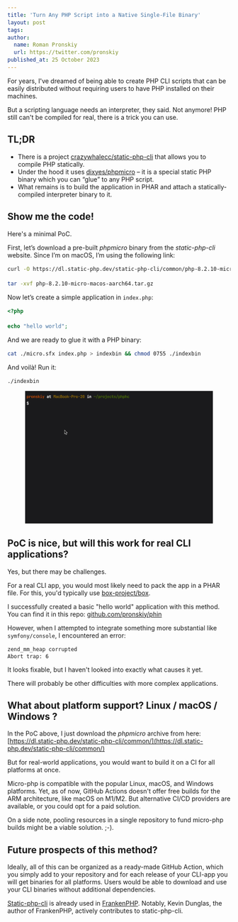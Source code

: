```yaml
---
title: 'Turn Any PHP Script into a Native Single-File Binary'
layout: post
tags:
author:
  name: Roman Pronskiy
  url: https://twitter.com/pronskiy
published_at: 25 October 2023
---
```


For years, I've dreamed of being able to create PHP CLI scripts that can be easily distributed without requiring users to have PHP installed on their machines.

But a scripting language needs an interpreter, they said. Not anymore! PHP still can't be compiled for real, there is a trick you can use.


## TL;DR

* There is a project [crazywhalecc/static-php-cli](https://github.com/crazywhalecc/static-php-cli)  that allows you to compile PHP statically.
* Under the hood it uses [dixyes/phpmicro](https://github.com/dixyes/phpmicro) – it is a special static PHP binary which you can “glue” to any PHP script.
* What remains is to build the application in PHAR and attach a statically-compiled interpreter binary to it.

## Show me the code!

Here's a minimal PoC.

First, let’s download a pre-built _phpmicro_ binary from the _static-php-cli_ website. Since I’m on macOS, I’m using the following link:

```Bash
curl -O https://dl.static-php.dev/static-php-cli/common/php-8.2.10-micro-macos-aarch64.tar.gz

tar -xvf php-8.2.10-micro-macos-aarch64.tar.gz
```

Now let’s create a simple application in `index.php`:
```php
<?php

echo "hello world";
```

And we are ready to glue it with a PHP binary:
```Bash
cat ./micro.sfx index.php > indexbin && chmod 0755 ./indexbin
```

And voilà! Run it:

```Bash
./indexbin
```

<figure>
  <img src="/assets/img/blog/phin.gif" alt=""/>
  <figcaption></figcaption>
</figure>

## PoC is nice, but will this work for real CLI applications?

Yes, but there may be challenges.

For a real CLI app, you would most likely need to pack the app in a PHAR file. For this, you'd typically use [box-project/box](https://github.com/box-project/box).

I successfully created a basic "hello world" application with this method. You can find it in this repo:
[github.com/pronskiy/phin](https://github.com/pronskiy/phin)

However, when I attempted to integrate something more substantial like `symfony/console`, I encountered an error:

```
zend_mm_heap corrupted
Abort trap: 6
```

It looks fixable, but I haven't looked into exactly what causes it yet.

There will probably be other difficulties with more complex applications.

## What about platform support? Linux / macOS / Windows ?

In the PoC above, I just download the _phpmicro_ archive from here:
[https://dl.static-php.dev/static-php-cli/common/](https://dl.static-php.dev/static-php-cli/common/)

But for real-world applications, you would want to build it on a CI for all platforms at once.

Micro-php is compatible with the popular Linux, macOS, and Windows platforms. Yet, as of now, GitHub Actions doesn't offer free builds for the ARM architecture, like macOS on M1/M2. But alternative CI/CD providers are available, or you could opt for a paid solution.

On a side note, pooling resources in a single repository to fund micro-php builds might be a viable solution. ;-).

## Future prospects of this method?

Ideally, all of this can be organized as a ready-made GitHub Action, which you simply add to your repository and for each release of your CLI-app you will get binaries for all platforms. Users would be able to download and use your CLI binaries without additional dependencies.

[Static-php-cli](https://github.com/crazywhalecc/static-php-cli) is already used in [FrankenPHP](https://github.com/dunglas/frankenphp). Notably, Kevin Dunglas, the author of FrankenPHP, actively contributes to static-php-cli.
